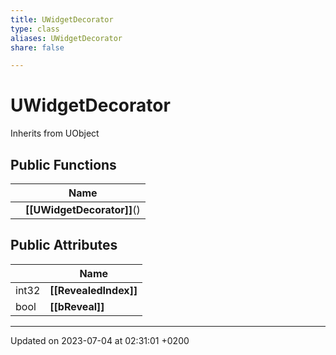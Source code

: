 ```yaml
---
title: UWidgetDecorator
type: class
aliases: UWidgetDecorator
share: false

---
```


# UWidgetDecorator





Inherits from UObject

## Public Functions

|                | Name           |
| -------------- | -------------- |
| | **[[UWidgetDecorator]]**() |

## Public Attributes

|                | Name           |
| -------------- | -------------- |
| int32 | **[[RevealedIndex]]**  |
| bool | **[[bReveal]]**  |

-------------------------------

Updated on 2023-07-04 at 02:31:01 +0200